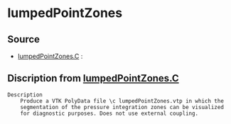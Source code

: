 # lumpedPointZones

## Source

- [lumpedPointZones.C](lumpedPointZones.C) : 


## Discription from [lumpedPointZones.C](lumpedPointZones.C)

```
Description
    Produce a VTK PolyData file \c lumpedPointZones.vtp in which the
    segmentation of the pressure integration zones can be visualized
    for diagnostic purposes. Does not use external coupling.


```

